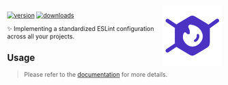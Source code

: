<!-- Badges -->
[src-version]: https://img.shields.io/npm/v/@witheslint/core?style=flat&color=444&label=version
[src-download]: https://img.shields.io/npm/dm/@witheslint/core?style=flat&color=444&label=download
[href-npm]: https://npmjs.com/package/@witheslint/core

<img src="https://github.com/witheslint/static/raw/main/icons/witheslint.svg" alt="witheslint" align="right" width="140" height="140">

[![version][src-version]][href-npm]
[![downloads][src-download]][href-npm]

✨ Implementing a standardized ESLint configuration across all your projects.

## Usage

> Please refer to the [documentation](https://witheslint.github.io/guides/getting-started) for more details.
